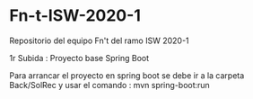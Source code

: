 # Fn-t-ISW-2020-1
Repositorio del equipo Fn't del ramo ISW 2020-1

1r Subida : Proyecto base Spring Boot 

Para arrancar el proyecto en spring boot se debe ir a la carpeta Back/SolRec y usar el comando : mvn spring-boot:run
